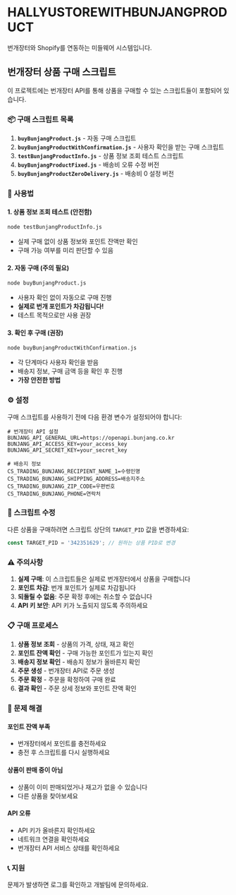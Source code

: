 # HALLYUSTOREWITHBUNJANGPRODUCT

번개장터와 Shopify를 연동하는 미들웨어 시스템입니다.

## 번개장터 상품 구매 스크립트

이 프로젝트에는 번개장터 API를 통해 상품을 구매할 수 있는 스크립트들이 포함되어 있습니다.

### 📦 구매 스크립트 목록

1. **`buyBunjangProduct.js`** - 자동 구매 스크립트
2. **`buyBunjangProductWithConfirmation.js`** - 사용자 확인을 받는 구매 스크립트
3. **`testBunjangProductInfo.js`** - 상품 정보 조회 테스트 스크립트
4. **`buyBunjangProductFixed.js`** - 배송비 오류 수정 버전
5. **`buyBunjangProductZeroDelivery.js`** - 배송비 0 설정 버전

### 🚀 사용법

#### 1. 상품 정보 조회 테스트 (안전함)
```bash
node testBunjangProductInfo.js
```
- 실제 구매 없이 상품 정보와 포인트 잔액만 확인
- 구매 가능 여부를 미리 판단할 수 있음

#### 2. 자동 구매 (주의 필요)
```bash
node buyBunjangProduct.js
```
- 사용자 확인 없이 자동으로 구매 진행
- **실제로 번개 포인트가 차감됩니다!**
- 테스트 목적으로만 사용 권장

#### 3. 확인 후 구매 (권장)
```bash
node buyBunjangProductWithConfirmation.js
```
- 각 단계마다 사용자 확인을 받음
- 배송지 정보, 구매 금액 등을 확인 후 진행
- **가장 안전한 방법**

### ⚙️ 설정

구매 스크립트를 사용하기 전에 다음 환경 변수가 설정되어야 합니다:

```env
# 번개장터 API 설정
BUNJANG_API_GENERAL_URL=https://openapi.bunjang.co.kr
BUNJANG_API_ACCESS_KEY=your_access_key
BUNJANG_API_SECRET_KEY=your_secret_key

# 배송지 정보
CS_TRADING_BUNJANG_RECIPIENT_NAME_1=수령인명
CS_TRADING_BUNJANG_SHIPPING_ADDRESS=배송지주소
CS_TRADING_BUNJANG_ZIP_CODE=우편번호
CS_TRADING_BUNJANG_PHONE=연락처
```

### 🔧 스크립트 수정

다른 상품을 구매하려면 스크립트 상단의 `TARGET_PID` 값을 변경하세요:

```javascript
const TARGET_PID = '342351629'; // 원하는 상품 PID로 변경
```

### ⚠️ 주의사항

1. **실제 구매**: 이 스크립트들은 실제로 번개장터에서 상품을 구매합니다
2. **포인트 차감**: 번개 포인트가 실제로 차감됩니다
3. **되돌릴 수 없음**: 주문 확정 후에는 취소할 수 없습니다
4. **API 키 보안**: API 키가 노출되지 않도록 주의하세요

### 📋 구매 프로세스

1. **상품 정보 조회** - 상품의 가격, 상태, 재고 확인
2. **포인트 잔액 확인** - 구매 가능한 포인트가 있는지 확인
3. **배송지 정보 확인** - 배송지 정보가 올바른지 확인
4. **주문 생성** - 번개장터 API로 주문 생성
5. **주문 확정** - 주문을 확정하여 구매 완료
6. **결과 확인** - 주문 상세 정보와 포인트 잔액 확인

### 🐛 문제 해결

#### 포인트 잔액 부족
- 번개장터에서 포인트를 충전하세요
- 충전 후 스크립트를 다시 실행하세요

#### 상품이 판매 중이 아님
- 상품이 이미 판매되었거나 재고가 없을 수 있습니다
- 다른 상품을 찾아보세요

#### API 오류
- API 키가 올바른지 확인하세요
- 네트워크 연결을 확인하세요
- 번개장터 API 서비스 상태를 확인하세요

### 📞 지원

문제가 발생하면 로그를 확인하고 개발팀에 문의하세요.